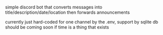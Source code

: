 simple discord bot that converts messages into title/description/date/location then forwards announcements

currently just hard-coded for one channel by the .env, support by sqlite db should be coming soon if time is a thing that exists